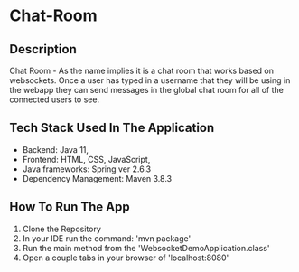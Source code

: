 # Chat-Room

## Description
Chat Room - As the name implies it is a chat room that works based on websockets. Once a user has typed in a username that they will be using in the webapp they can send messages in the global chat room for all of the connected users to see.

## Tech Stack Used In The Application
  - Backend: Java 11,
  - Frontend: HTML, CSS, JavaScript,
  - Java frameworks: Spring ver 2.6.3
  - Dependency Management: Maven 3.8.3

## How To Run The App
  1. Clone the Repository
  2. In your IDE run the command: 'mvn package'
  3. Run the main method from the 'WebsocketDemoApplication.class'
  4. Open a couple tabs in your browser of 'localhost:8080'
